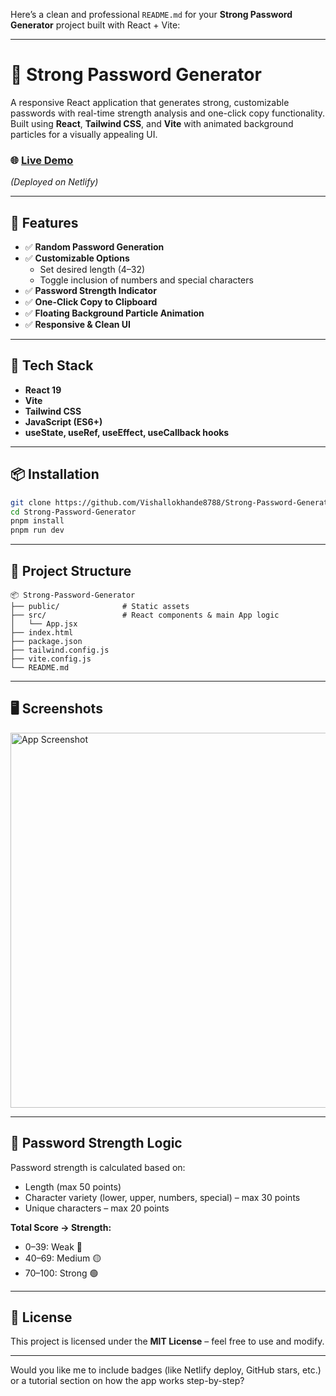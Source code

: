 Here’s a clean and professional `README.md` for your **Strong Password Generator** project built with React + Vite:

---

# 🔐 Strong Password Generator

A responsive React application that generates strong, customizable passwords with real-time strength analysis and one-click copy functionality. Built using **React**, **Tailwind CSS**, and **Vite** with animated background particles for a visually appealing UI.

### 🌐 [Live Demo](https://strongpasswordgenerator8788.netlify.app/)  
*(Deployed on Netlify)*

---

## 🚀 Features

- ✅ **Random Password Generation**
- ✅ **Customizable Options**
  - Set desired length (4–32)
  - Toggle inclusion of numbers and special characters
- ✅ **Password Strength Indicator**
- ✅ **One-Click Copy to Clipboard**
- ✅ **Floating Background Particle Animation**
- ✅ **Responsive & Clean UI**

---

## 🧠 Tech Stack

- **React 19**
- **Vite**
- **Tailwind CSS**
- **JavaScript (ES6+)**
- **useState, useRef, useEffect, useCallback hooks**

---

## 📦 Installation

```bash
git clone https://github.com/Vishallokhande8788/Strong-Password-Generator.git
cd Strong-Password-Generator
pnpm install
pnpm run dev
```

---

## 📁 Project Structure

```
📦 Strong-Password-Generator
├── public/              # Static assets
├── src/                 # React components & main App logic
│   └── App.jsx
├── index.html
├── package.json
├── tailwind.config.js
├── vite.config.js
└── README.md
```

---

## 🖥️ Screenshots

<img src="https://user-images.githubusercontent.com/placeholder/screenshot1.png" alt="App Screenshot" width="600" />

---

## 🧪 Password Strength Logic

Password strength is calculated based on:

- Length (max 50 points)
- Character variety (lower, upper, numbers, special) – max 30 points
- Unique characters – max 20 points

**Total Score → Strength:**
- 0–39: Weak 🔴
- 40–69: Medium 🟡
- 70–100: Strong 🟢

---


## 📜 License

This project is licensed under the **MIT License** – feel free to use and modify.

---

Would you like me to include badges (like Netlify deploy, GitHub stars, etc.) or a tutorial section on how the app works step-by-step?
